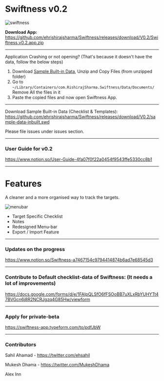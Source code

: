 # Swiftness v0.2 

![swiftness](https://image.ibb.co/i6qBcT/mac_os_swiftness.png)


**Download App:** https://github.com/ehrishirajsharma/Swiftness/releases/download/V0.2/Swiftness.v0.2.app.zip


---

Application Crashing or not opening? (That's because it doesn't have the data, follow the below steps)

1. Download [Sample Built-in Data](https://github.com/ehrishirajsharma/Swiftness/releases/download/V0.2/sample-built-in-data.zip), Unzip and Copy Files (from unzipped folder)
2. Go to `~/Library/Containers/com.RishirajSharma.Swiftness/Data/Documents/` Remove All the files in it
3. Paste the copied files and now open Swiftness App.

---

Download Sample Built-in Data (Checklist & Templates): https://github.com/ehrishirajsharma/Swiftness/releases/download/V0.2/sample-data-inbuilt.swd

Please file issues under issues section.

---

### **User Guide for v0.2**

https://www.notion.so/User-Guide-4fa07f0f22a0454f9543ffe5330cc8b1

---
  
# Features

A cleaner and a more organised way to track the targets.

![menubar](https://preview.ibb.co/kj7Sj8/Screen_Shot_2018_07_13_at_10_34_02_PM.png)

- Target Specific Checklist
- Notes
- Redesigned Menu-bar
- Export / Import Feature

---

### Updates on the progress

https://www.notion.so/Swiftness-a7467154c9794414874b6ad7e68545d3

---

### Contribute to Default checklist-data of Swiftness: (It needs a lot of improvements)

https://docs.google.com/forms/d/e/1FAIpQLSfO6fFSOoBB7uXLxRbYUHYTt47BVGcn6j8R2NCRJgzq4G85Hw/viewform

---

### Apply for private-beta

https://swiftness-app.typeform.com/to/pdfJbW

---

### Contributors 

Sahil Ahamad - https://twitter.com/ehsahil

Mukesh Dhama - https://twitter.com/MukeshDhama

Alex Inn
